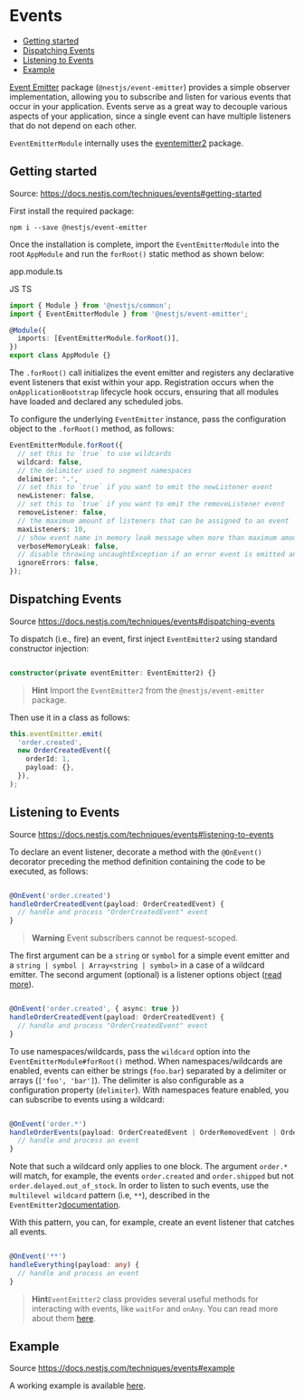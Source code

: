 # Events

<!-- @import "[TOC]" {cmd="toc" depthFrom=2 depthTo=6 orderedList=false} -->

<!-- code_chunk_output -->

- [Getting started](#getting-started)
- [Dispatching Events](#dispatching-events)
- [Listening to Events](#listening-to-events)
- [Example](#example)

<!-- /code_chunk_output -->

[Event Emitter](https://www.npmjs.com/package/@nestjs/event-emitter) package (`@nestjs/event-emitter`) provides a simple observer implementation, allowing you to subscribe and listen for various events that occur in your application. Events serve as a great way to decouple various aspects of your application, since a single event can have multiple listeners that do not depend on each other.

`EventEmitterModule` internally uses the [eventemitter2](https://github.com/EventEmitter2/EventEmitter2) package.

## Getting started

Source: <https://docs.nestjs.com/techniques/events#getting-started>

First install the required package:

```shell
npm i --save @nestjs/event-emitter
```

Once the installation is complete, import the `EventEmitterModule` into the root `AppModule` and run the `forRoot()` static method as shown below:

app.module.ts

JS TS

```typescript
import { Module } from '@nestjs/common';
import { EventEmitterModule } from '@nestjs/event-emitter';

@Module({
  imports: [EventEmitterModule.forRoot()],
})
export class AppModule {}
```

The `.forRoot()` call initializes the event emitter and registers any declarative event listeners that exist within your app. Registration occurs when the `onApplicationBootstrap` lifecycle hook occurs, ensuring that all modules have loaded and declared any scheduled jobs.

To configure the underlying `EventEmitter` instance, pass the configuration object to the `.forRoot()` method, as follows:

```typescript
EventEmitterModule.forRoot({
  // set this to `true` to use wildcards
  wildcard: false,
  // the delimiter used to segment namespaces
  delimiter: '.',
  // set this to `true` if you want to emit the newListener event
  newListener: false,
  // set this to `true` if you want to emit the removeListener event
  removeListener: false,
  // the maximum amount of listeners that can be assigned to an event
  maxListeners: 10,
  // show event name in memory leak message when more than maximum amount of listeners is assigned
  verboseMemoryLeak: false,
  // disable throwing uncaughtException if an error event is emitted and it has no listeners
  ignoreErrors: false,
});
```

## Dispatching Events

Source <https://docs.nestjs.com/techniques/events#dispatching-events>

To dispatch (i.e., fire) an event, first inject `EventEmitter2` using standard constructor injection:

```typescript

constructor(private eventEmitter: EventEmitter2) {}
```

> **Hint** Import the `EventEmitter2` from the `@nestjs/event-emitter` package.

Then use it in a class as follows:

```typescript
this.eventEmitter.emit(
  'order.created',
  new OrderCreatedEvent({
    orderId: 1,
    payload: {},
  }),
);
```

## Listening to Events

Source <https://docs.nestjs.com/techniques/events#listening-to-events>

To declare an event listener, decorate a method with the `@OnEvent()` decorator preceding the method definition containing the code to be executed, as follows:

```typescript

@OnEvent('order.created')
handleOrderCreatedEvent(payload: OrderCreatedEvent) {
  // handle and process "OrderCreatedEvent" event
}
```

> **Warning** Event subscribers cannot be request-scoped.

The first argument can be a `string` or `symbol` for a simple event emitter and a `string | symbol | Array<string | symbol>` in a case of a wildcard emitter. The second argument (optional) is a listener options object ([read more](https://github.com/EventEmitter2/EventEmitter2#emitteronevent-listener-options-objectboolean)).

```typescript

@OnEvent('order.created', { async: true })
handleOrderCreatedEvent(payload: OrderCreatedEvent) {
  // handle and process "OrderCreatedEvent" event
}
```

To use namespaces/wildcards, pass the `wildcard` option into the `EventEmitterModule#forRoot()` method. When namespaces/wildcards are enabled, events can either be strings (`foo.bar`) separated by a delimiter or arrays (`['foo', 'bar']`). The delimiter is also configurable as a configuration property (`delimiter`). With namespaces feature enabled, you can subscribe to events using a wildcard:

```typescript

@OnEvent('order.*')
handleOrderEvents(payload: OrderCreatedEvent | OrderRemovedEvent | OrderUpdatedEvent) {
  // handle and process an event
}
```

Note that such a wildcard only applies to one block. The argument `order.*` will match, for example, the events `order.created` and `order.shipped` but not `order.delayed.out_of_stock`. In order to listen to such events, use the `multilevel wildcard` pattern (i.e, `**`), described in the `EventEmitter2`[documentation](https://github.com/EventEmitter2/EventEmitter2#multi-level-wildcards).

With this pattern, you can, for example, create an event listener that catches all events.

```typescript

@OnEvent('**')
handleEverything(payload: any) {
  // handle and process an event
}
```

> **Hint**`EventEmitter2` class provides several useful methods for interacting with events, like `waitFor` and `onAny`. You can read more about them [here](https://github.com/EventEmitter2/EventEmitter2).

## Example

Source <https://docs.nestjs.com/techniques/events#example>

A working example is available [here](https://github.com/nestjs/nest/tree/master/sample/30-event-emitter).
